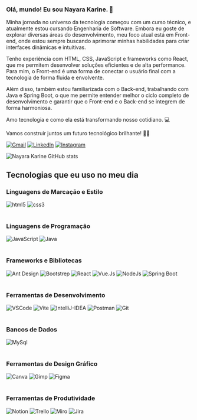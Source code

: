 ### Olá, mundo! Eu sou Nayara Karine. 🖖

Minha jornada no universo da tecnologia começou com um curso técnico, e atualmente estou cursando Engenharia de Software. Embora eu goste de explorar diversas áreas do desenvolvimento, meu foco atual está em Front-end, onde estou sempre buscando aprimorar minhas habilidades para criar interfaces dinâmicas e intuitivas.

Tenho experiência com HTML, CSS, JavaScript e frameworks como React, que me permitem desenvolver soluções eficientes e de alta performance. Para mim, o Front-end é uma forma de conectar o usuário final com a tecnologia de forma fluida e envolvente.

Além disso, também estou familiarizada com o Back-end, trabalhando com Java e Spring Boot, o que me permite entender melhor o ciclo completo de desenvolvimento e garantir que o Front-end e o Back-end se integrem de forma harmoniosa.

Amo tecnologia e como ela está transformando nosso cotidiano. 💻<br>

Vamos construir juntos um futuro tecnológico brilhante! 🚀🚀

[![Gmail](https://img.shields.io/badge/Gmail-D14836?style=for-the-badge&logo=gmail&logoColor=white)](https://mail.google.com/mail/u/0/#inbox)
[![LinkedIn](https://img.shields.io/badge/LinkedIn-0077B5?style=for-the-badge&logo=linkedin&logoColor=white)](https://linkedin.com/in/nayarakarine-araujo)
[![Instagram](https://img.shields.io/badge/Instagram-E4405F?style=for-the-badge&logo=instagram&logoColor=white)](https://www.instagram.com/nayarakarine.araujo/)

![Nayara Karine GitHub stats](https://github-readme-stats.vercel.app/api?username=nayarakarinearaujo&show_icons=true&theme=radical)

## Tecnologias que eu uso no meu dia

### Linguagens de Marcação e Estilo
<div style="display: inline_block">
    <img alt="html5" src="https://img.shields.io/badge/HTML5-E34F26?style=for-the-badge&logo=html5&logoColor=white"/>
    <img alt="css3" src="https://img.shields.io/badge/CSS3-1572B6?style=for-the-badge&logo=css3&logoColor=white"/>
</div>
<br/>

### Linguagens de Programação
<div style="display: inline_block">
    <img alt="JavaScript" src="https://img.shields.io/badge/JavaScript-F7DF1E?style=for-the-badge&logo=javascript&logoColor=black"/>
    <img alt="Java" src="https://img.shields.io/badge/Java-ED8B00?style=for-the-badge&logo=openjdk&logoColor=white"/>
</div>
<br>

### Frameworks e Bibliotecas
<div style="display: inline_block">
    <img alt="Ant Design" src="https://img.shields.io/badge/-AntDesign-%230170FE?style=for-the-badge&logo=ant-design&logoColor=white"/>
    <img alt="Bootstrep" src="https://img.shields.io/badge/Bootstrap-563D7C?style=for-the-badge&logo=bootstrap&logoColor=white"/>
    <img alt="React" src="https://img.shields.io/badge/React-20232A?style=for-the-badge&logo=react&logoColor=61DAFB"/>
    <img alt="Vue.Js" src="https://img.shields.io/badge/Vue%20js-35495E?style=for-the-badge&logo=vuedotjs&logoColor=4FC08D"/>
    <img alt="NodeJs" src="https://img.shields.io/badge/Node.js-43853D?style=for-the-badge&logo=node.js&logoColor=white"/>
    <img alt="Spring Boot" src="https://img.shields.io/badge/Spring-6DB33F?style=for-the-badge&logo=spring&logoColor=white"/>
</div>
<br/>

### Ferramentas de Desenvolvimento
<div style="display: inline_block">
    <img alt="VSCode" src="https://img.shields.io/badge/Visual_Studio_Code-0078D4?style=for-the-badge&logo=visual%20studio%20code&logoColor=white"/>
     <img alt="Vite" src="https://img.shields.io/badge/Vite-B73BFE?style=for-the-badge&logo=vite&logoColor=FFD62E"/>
    <img alt="IntelliJ-IDEA" src="https://img.shields.io/badge/IntelliJ_IDEA-000000.svg?style=for-the-badge&logo=intellij-idea&logoColor=white"/>
    <img alt="Postman" src="https://img.shields.io/badge/Postman-FF6C37.svg?style=for-the-badge&logo=Postman&logoColor=white"/>
    <img alt="Git" src="https://img.shields.io/badge/GIT-E44C30?style=for-the-badge&logo=git&logoColor=white"/>
</div>
<br/>

### Bancos de Dados
<div style="display: inline_block">
    <img alt="MySql" src="https://img.shields.io/badge/MySQL-005C84?style=for-the-badge&logo=mysql&logoColor=white"/>
</div>
<br/>

### Ferramentas de Design Gráfico
<div style="display: inline_block">
    <img alt="Canva" src="https://img.shields.io/badge/Canva-%2300C4CC.svg?&style=for-the-badge&logo=Canva&logoColor=white"/>
    <img alt="Gimp" src="https://img.shields.io/badge/gimp-5C5543?style=for-the-badge&logo=gimp&logoColor=white"/>
    <img alt="Figma" src="https://img.shields.io/badge/Figma-F24E1E?style=for-the-badge&logo=figma&logoColor=white"/>
</div>
<br/>

### Ferramentas de Produtividade
<div style="display: inline_block">
    <img alt="Notion" src="https://img.shields.io/badge/Notion-000000?style=for-the-badge&logo=notion&logoColor=white"/>
    <img alt="Trello" src="https://img.shields.io/badge/Trello-0079BF?style=for-the-badge&logo=trello&logoColor=white"/>
     <img alt="Miro" src="https://img.shields.io/badge/Miro-F7C922?style=for-the-badge&logo=Miro&logoColor=050036"/>
    <img alt="Jira" src="https://img.shields.io/badge/Jira-0052CC?style=for-the-badge&logo=Jira&logoColor=white"/>
</div>
   
    
</div><br/>

